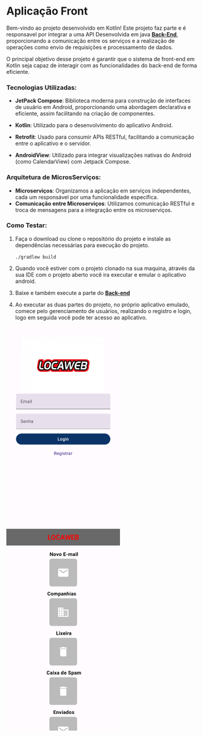 # Aplicação Front
Bem-vindo ao projeto desenvolvido em Kotlin! Este projeto faz parte e é responsavel por integrar a uma API Desenvolvida em java [**Back-End**](https://github.com/FabioLuizz/locaweb-backend-challenge), proporcionando a comunicação entre os serviços e a realização de operações como envio de requisições e processamento de dados.



O principal objetivo desse projeto é garantir que o sistema de front-end em Kotlin seja capaz de interagir com as funcionalidades do back-end de forma eficiente.



### Tecnologias Utilizadas:



- **JetPack Compose**: Biblioteca moderna para construção de interfaces de usuário em Android, proporcionando uma abordagem declarativa e eficiente, assim facilitando na criação de componentes.

- **Kotlin**: Utilizado para o desenvolvimento do aplicativo Android.

- **Retrofit**: Usado para consumir APIs RESTful, facilitando a comunicação entre o aplicativo e o servidor.

- **AndroidView**: Utilizado para integrar visualizações nativas do Android  (como CalendarView) com Jetpack Compose. 

  



### Arquitetura de MicrosServiços:

- **Microserviços**: Organizamos a aplicação em serviços independentes, cada um responsável por uma funcionalidade específica.
- **Comunicação entre Microserviços**: Utilizamos comunicação RESTful e troca de mensagens para a integração entre os microserviços.



### Como Testar:

1. Faça o download ou clone o repositório do projeto e instale as dependências necessárias para execução do projeto.

   ```
   ./gradlew build
   ```

2. Quando você estiver com o projeto clonado na sua maquina, através da sua IDE com o projeto aberto você ira executar e emular o aplicativo android.

3. Baixe e também execute a parte do [**Back-end**](https://github.com/FabioLuizz/locaweb-backend-challenge)

4. Ao executar as duas partes do projeto, no próprio aplicativo emulado, comece pelo gerenciamento de usuários, realizando o registro e login, logo em seguida você pode ter acesso ao aplicativo.

   

<img src="https://github.com/FabioLuizz/locaweb-frontend-challenge/blob/master/app/src/main/res/drawable/image1.png?raw=true" width="300"/>

<img src="https://github.com/FabioLuizz/locaweb-frontend-challenge/blob/master/app/src/main/res/drawable/image2.png?raw=true" width="300"/>
